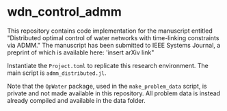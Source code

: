 # wdn_control_admm
This repository contains code implementation for the manuscript entitled "Distributed optimal control of water networks with time-linking constraints via ADMM." The manuscript has been submitted to IEEE Systems Journal, a preprint of which is available here: 'insert arXiv link"

Instantiate the `Project.toml` to replicate this research environment. The main script is `admm_distributed.jl`.

Note that the `OpWater` package, used in the `make_problem_data` script, is private and not made available in this repository. All problem data is instead already compiled and available in the data folder.